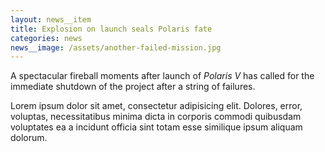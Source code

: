 ```yaml
---
layout: news__item
title: Explosion on launch seals Polaris fate
categories: news
news__image: /assets/another-failed-mission.jpg
---
```

A spectacular fireball moments after launch of <cite>Polaris V</cite> has called for the immediate shutdown of the project after a string of failures.
<!-- /summary -->

<p>Lorem ipsum dolor sit amet, consectetur adipisicing elit. Dolores, error, voluptas, necessitatibus minima dicta in corporis commodi quibusdam voluptates ea a incidunt officia sint totam esse similique ipsum aliquam dolorum.</p>
